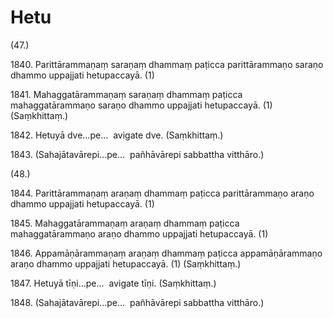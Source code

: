 # Hetu

(47.)

1840\. Parittārammaṇaṃ saraṇaṃ dhammaṃ paṭicca parittārammaṇo saraṇo dhammo uppajjati hetupaccayā. (1)

1841\. Mahaggatārammaṇaṃ saraṇaṃ dhammaṃ paṭicca mahaggatārammaṇo saraṇo dhammo uppajjati hetupaccayā. (1) (Saṃkhittaṃ.)

1842\. Hetuyā dve…pe…  avigate dve. (Saṃkhittaṃ.)

1843\. (Sahajātavārepi…pe…  pañhāvārepi sabbattha vitthāro.)

(48.)

1844\. Parittārammaṇaṃ araṇaṃ dhammaṃ paṭicca parittārammaṇo araṇo dhammo uppajjati hetupaccayā. (1)

1845\. Mahaggatārammaṇaṃ araṇaṃ dhammaṃ paṭicca mahaggatārammaṇo araṇo dhammo uppajjati hetupaccayā. (1)

1846\. Appamāṇārammaṇaṃ araṇaṃ dhammaṃ paṭicca appamāṇārammaṇo araṇo dhammo uppajjati hetupaccayā. (1) (Saṃkhittaṃ.)

1847\. Hetuyā tīṇi…pe…  avigate tīṇi. (Saṃkhittaṃ.)

1848\. (Sahajātavārepi…pe…  pañhāvārepi sabbattha vitthāro.)

